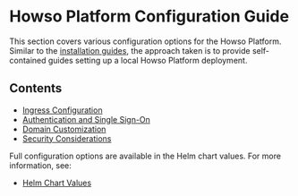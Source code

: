 # Howso Platform Configuration Guide

This section covers various configuration options for the Howso Platform. Similar to the [installation guides](../README.md#documentation-approach), the approach taken is to provide self-contained guides setting up a local Howso Platform deployment.


## Contents

- [Ingress Configuration](ingress/README.md)
- [Authentication and Single Sign-On](oidc/README.md)
- [Domain Customization](ingress/domain-customization/README.md)
- [Security Considerations](../security/README.md)

Full configuration options are available in the Helm chart values.  For more information, see:

- [Helm Chart Values](../common/README.md#howso-platform-helm-chart-values)